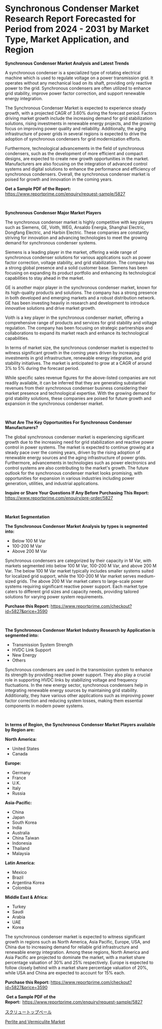 <p><h1>Synchronous Condenser Market Research Report Forecasted for Period from 2024 -  2031 by Market Type, Market Application, and Region</h1></p><p><strong>Synchronous Condenser Market Analysis and Latest Trends</strong></p>
<p><p>A synchronous condenser is a specialized type of rotating electrical machine which is used to regulate voltage on a power transmission grid. It operates without any mechanical load on its shaft, providing only reactive power to the grid. Synchronous condensers are often utilized to enhance grid stability, improve power factor correction, and support renewable energy integration.</p><p>The Synchronous Condenser Market is expected to experience steady growth, with a projected CAGR of 3.60% during the forecast period. Factors driving market growth include the increasing demand for grid stabilization solutions, rising investments in renewable energy projects, and the growing focus on improving power quality and reliability. Additionally, the aging infrastructure of power grids in several regions is expected to drive the adoption of synchronous condensers for grid modernization efforts.</p><p>Furthermore, technological advancements in the field of synchronous condensers, such as the development of more efficient and compact designs, are expected to create new growth opportunities in the market. Manufacturers are also focusing on the integration of advanced control systems and digital solutions to enhance the performance and efficiency of synchronous condensers. Overall, the synchronous condenser market is poised for growth and innovation in the coming years.</p></p>
<p><strong>Get a Sample PDF of the Report:&nbsp;</strong> <a href="https://www.reportprime.com/enquiry/request-sample/5827">https://www.reportprime.com/enquiry/request-sample/5827</a></p>
<p>&nbsp;</p>
<p><strong>Synchronous Condenser Major Market Players</strong></p>
<p><p>The synchronous condenser market is highly competitive with key players such as Siemens, GE, Voith, WEG, Ansaldo Energia, Shanghai Electric, Dongfang Electric, and Harbin Electric. These companies are constantly striving for innovation and advancing technologies to meet the growing demand for synchronous condenser systems.</p><p>Siemens is a leading player in the market, offering a wide range of synchronous condenser solutions for various applications such as power factor correction, voltage stability, and grid stabilization. The company has a strong global presence and a solid customer base. Siemens has been focusing on expanding its product portfolio and enhancing its technological capabilities to stay ahead in the market.</p><p>GE is another major player in the synchronous condenser market, known for its high-quality products and solutions. The company has a strong presence in both developed and emerging markets and a robust distribution network. GE has been investing heavily in research and development to introduce innovative solutions and drive market growth.</p><p>Voith is a key player in the synchronous condenser market, offering a comprehensive range of products and services for grid stability and voltage regulation. The company has been focusing on strategic partnerships and collaborations to expand its market reach and enhance its technological capabilities.</p><p>In terms of market size, the synchronous condenser market is expected to witness significant growth in the coming years driven by increasing investments in grid infrastructure, renewable energy integration, and grid stability initiatives. The market is anticipated to grow at a CAGR of around 3% to 5% during the forecast period.</p><p>While specific sales revenue figures for the above-listed companies are not readily available, it can be inferred that they are generating substantial revenues from their synchronous condenser business considering their market presence and technological expertise. With the growing demand for grid stability solutions, these companies are poised for future growth and expansion in the synchronous condenser market.</p></p>
<p>&nbsp;</p>
<p><strong>What Are The Key Opportunities For Synchronous Condenser Manufacturers?</strong></p>
<p><p>The global synchronous condenser market is experiencing significant growth due to the increasing need for grid stabilization and reactive power control in power systems. The market is expected to continue growing at a steady pace over the coming years, driven by the rising adoption of renewable energy sources and the aging infrastructure of power grids. Furthermore, advancements in technologies such as power electronics and control systems are also contributing to the market's growth. The future outlook for the synchronous condenser market looks promising, with opportunities for expansion in various industries including power generation, utilities, and industrial applications.</p></p>
<p><strong>Inquire or Share Your Questions If Any Before Purchasing This Report:</strong> <a href="https://www.reportprime.com/enquiry/pre-order/5827">https://www.reportprime.com/enquiry/pre-order/5827</a></p>
<p>&nbsp;</p>
<p><strong>Market Segmentation</strong></p>
<p><strong>The Synchronous Condenser Market Analysis by types is segmented into:</strong></p>
<p><ul><li>Below 100 M Var</li><li>100-200 M Var</li><li>Above 200 M Var</li></ul></p>
<p><p>Synchronous condensers are categorized by their capacity in M Var, with markets segmented into below 100 M Var, 100-200 M Var, and above 200 M Var. The below 100 M Var market typically includes smaller systems suited for localized grid support, while the 100-200 M Var market serves medium-sized grids. The above 200 M Var market caters to large-scale power systems requiring significant reactive power support. Each market type caters to different grid sizes and capacity needs, providing tailored solutions for varying power system requirements.</p></p>
<p><strong>Purchase this Report:&nbsp;</strong><a href="https://www.reportprime.com/checkout?id=5827&price=3590">https://www.reportprime.com/checkout?id=5827&price=3590</a></p>
<p>&nbsp;</p>
<p><strong>The Synchronous Condenser Market Industry Research by Application is segmented into:</strong></p>
<p><ul><li>Transmission System Strength</li><li>HVDC Link Support</li><li>New Energy</li><li>Others</li></ul></p>
<p><p>Synchronous condensers are used in the transmission system to enhance its strength by providing reactive power support. They also play a crucial role in supporting HVDC links by stabilizing voltage and frequency fluctuations. In the new energy sector, synchronous condensers help in integrating renewable energy sources by maintaining grid stability. Additionally, they have various other applications such as improving power factor correction and reducing system losses, making them essential components in modern power systems.</p></p>
<p>&nbsp;</p>
<p><strong>In terms of Region, the Synchronous Condenser Market Players available by Region are:</strong></p>
<p>
    <p> <strong> North America: </strong>
        <ul>
            <li>United States</li>
            <li>Canada</li>
        </ul>
        </p> 
    <p> <strong> Europe: </strong>
        <ul>
            <li>Germany</li>
            <li>France</li>
            <li>U.K.</li>
            <li>Italy</li>
            <li>Russia</li>
        </ul>
        </p> 
    <p> <strong> Asia-Pacific: </strong>
        <ul>
            <li>China</li>
            <li>Japan</li>
            <li>South Korea</li>
            <li>India</li>
            <li>Australia</li>
            <li>China Taiwan</li>
            <li>Indonesia</li>
            <li>Thailand</li>
            <li>Malaysia</li>
        </ul>
        </p> 
    <p> <strong> Latin America: </strong>
        <ul>
            <li>Mexico</li>
            <li>Brazil</li>
            <li>Argentina Korea</li>
            <li>Colombia</li>
        </ul>
        </p> 
    <p> <strong> Middle East & Africa: </strong>
        <ul>
            <li>Turkey</li>
            <li>Saudi</li>
            <li>Arabia</li>
            <li>UAE</li>
            <li>Korea</li>
        </ul>
    </p>
    </p>
<p><p>The synchronous condenser market is expected to witness significant growth in regions such as North America, Asia Pacific, Europe, USA, and China due to increasing demand for reliable grid infrastructure and renewable energy integration. Among these regions, North America and Asia Pacific are projected to dominate the market, with a market share percentage valuation of 30% and 25% respectively. Europe is expected to follow closely behind with a market share percentage valuation of 20%, while USA and China are expected to account for 15% each.</p></p>
<p><strong>Purchase this Report: </strong><a href="https://www.reportprime.com/checkout?id=5827&price=3590">https://www.reportprime.com/checkout?id=5827&price=3590</a></p>
<p>&nbsp;<strong>Get a Sample PDF of the Report:&nbsp;&nbsp;</strong><a href="https://www.reportprime.com/enquiry/request-sample/5827">https://www.reportprime.com/enquiry/request-sample/5827</a></p>
<p><strong></strong></p>
<p><p><a href="https://medium.com/@jackparker654/%E3%82%B9%E3%82%AF%E3%83%AA%E3%83%A5%E3%83%BC%E3%83%88%E3%83%83%E3%83%97%E3%81%AE%E3%83%9A%E3%83%BC%E3%83%AB%E5%B8%82%E5%A0%B4%E5%B1%95%E6%9C%9B-%E6%A5%AD%E7%95%8C%E6%A6%82%E8%A6%81%E3%81%A8%E4%BA%88%E6%B8%AC-2024%E5%B9%B4%E3%81%8B%E3%82%892031%E5%B9%B4%E3%81%BE%E3%81%A7-cfb06f010a71">スクリュートップペール</a></p><p><a href="https://fearless-okapi-6c8.notion.site/Perlite-and-Vermiculite-Market-with-the-goal-of-estimating-the-market-size-and-future-growth-potenti-e5064f075afe40c9acd82b09a2c6d17d">Perlite and Vermiculite Market</a></p></p>